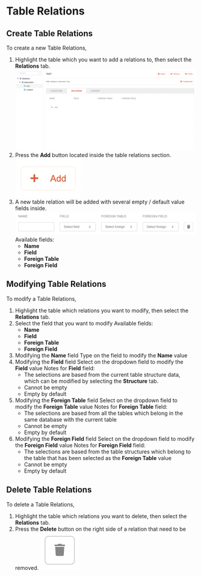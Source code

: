 # Table Relations

## Create Table Relations

To create a new Table Relations,

1. Highlight the table which you want to add a relations to, then select the **Relations** tab.
   ![Table relations tab](Table-relations-tab.png)
2. Press the **Add** button located inside the table relations section.
   ![Table relations add button](Table-relations-add-button.png)
3. A new table relation will be added with several empty / default value fields inside.
   ![Table relations fields](Table-relations-fields.png)
   Available fields:
      * **Name**
      * **Field**
      * **Foreign Table**
      * **Foreign Field**

## Modifying Table Relations

To modify a Table Relations,

1. Highlight the table which relations you want to modify, then select the **Relations** tab.
2. Select the field that you want to modify
   Available fields:
      * **Name**
      * **Field**
      * **Foreign Table**
      * **Foreign Field**
3. Modifying the **Name** field
   Type on the field to modify the **Name** value
4. Modifying the **Field** field
   Select on the dropdown field to modify the **Field** value
   Notes for **Field** field:
   * The selections are based from the current table structure data, which can be modified by selecting the **Structure** tab.
   * Cannot be empty
   * Empty by default
5. Modifying the **Foreign Table** field
   Select on the dropdown field to modify the **Foreign Table** value
   Notes for **Foreign Table** field:
   * The selections are based from all the tables which belong in the same database with the current table
   * Cannot be empty
   * Empty by default
5. Modifying the **Foreign Field** field
   Select on the dropdown field to modify the **Foreign Field** value
   Notes for **Foreign Field** field:
   * The selections are based from the table structures which belong to the table that has been selected as the **Foreign Table** value
   * Cannot be empty
   * Empty by default


## Delete Table Relations

To delete a Table Relations,

1. Highlight the table which relations you want to delete, then select the **Relations** tab.
2. Press the **Delete** button on the right side of a relation that need to be removed.
   ![Table relations delete button](Table-relations-delete-button.png)
